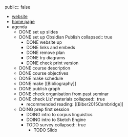 public:: false

- [website](((3b8495d7-eb59-4241-bbe4-2aae24133b6c)))
- [home page]([[CorpLing231]])
- agenda
	- DONE set up slides
	- DONE set up Obsidian Publish
	  collapsed:: true
		- DONE website up
		- DONE links and embeds
		- DONE remove plan
		- DONE try diagrams
		- DONE check print version
	- DONE course description
	- DONE course objectives
	- DONE make schedule
	- DONE make [[Bibliography]]
	- DONE publish graph
	- DONE check organisation from past seminar
	- DONE check Liz’ materials
	  collapsed:: true
		- recommended reading: [[Biber2015Cambridge]]
	- DOING prep first session
		- DOING intro to corpus linguistics
		- DOING intro to Sketch Engine
		- TODO survey
		  collapsed:: true
			- TODO Slido